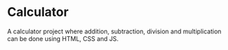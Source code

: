# Calculator
A calculator project where addition, subtraction, division and multiplication can be done using HTML, CSS and JS.
